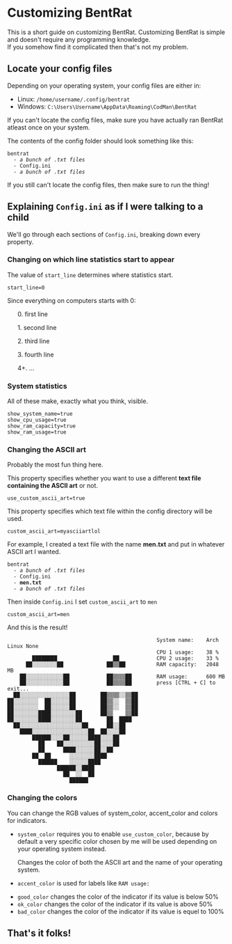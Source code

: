 <h1>Customizing BentRat</h1>
<p>This is a short guide on customizing BentRat. Customizing BentRat is simple and doesn't require any programming knowledge.<br>If you somehow find it complicated then that's not my problem.</p>
<h2>Locate your config files</h2>
<p>Depending on your operating system, your config files are either in:</p>
<ul>
  <li>Linux: <code>/home/username/.config/bentrat</code></li>
  <li>Windows: <code>C:\Users\Username\AppData\Roaming\CodMan\BentRat</code></li>
</ul>
<p>If you can't locate the config files, make sure you have actually ran BentRat atleast once on your system.</p>
<p>The contents of the config folder should look something like this:</p>
<pre><code>bentrat
  - <i>a bunch of .txt files</i>
  - Config.ini
  - <i>a bunch of .txt files</i></code></pre>
<p>If you still can't locate the config files, then make sure to run the thing!</p>

<h2>Explaining <code>Config.ini</code> as if I were talking to a child</h2>
<p>We'll go through each sections of <code>Config.ini</code>, breaking down every property.</p>
<h3>Changing on which line statistics start to appear</h3>
<p>The value of <code>start_line</code> determines where statistics start.</p>
<pre><code>start_line=0</code></pre>
<p>Since everything on computers starts with 0:</p>
<ol>
  <p>0. first line</p>
  <p>1. second line</p>
  <p>2. third line</p>
  <p>3. fourth line</p>
  <p>4+. ...</p>
</ol>
<h3>System statistics</h3>
<p>All of these make, exactly what you think, visible.</p>
<pre><code>show_system_name=true
show_cpu_usage=true
show_ram_capacity=true
show_ram_usage=true</code></pre>
<h3>Changing the ASCII art</h3>
<p>Probably the most fun thing here.</p>
<p>This property specifies whether you want to use a different <strong>text file containing the ASCII art</strong> or not.</p>
<pre><code>use_custom_ascii_art=true</code></pre>
<p>This property specifies which text file within the config directory will be used.</p>
<pre><code>custom_ascii_art=myasciiartlol</code></pre>
<p>For example, I created a text file with the name <strong>men.txt</strong> and put in whatever ASCII art I wanted.</p>
<pre><code>bentrat
  - <i>a bunch of .txt files</i>
  - Config.ini
  - <strong>men.txt</strong>
  - <i>a bunch of .txt files</i></code></pre>
<p>Then inside <code>Config.ini</code> I set <code>custom_ascii_art</code> to <code>men</code></p>
<pre><code>custom_ascii_art=men</code></pre>
<p>And this is the result!</p>
<pre><code>                                                System name:    Arch Linux None
                                                CPU 1 usage:    38 %
        ████████                  ██            CPU 2 usage:    33 %
      ██░░░░░░░░██              ██▒▒██          RAM capacity:   2048 MB
    ██░░░░░░░░░░░░██            ██▒▒▒▒██        RAM usage:      600 MB
    ██░░░░░░░░░░░░██            ██▒▒▒▒██        press [CTRL + C] to exit...
  ██░░░░░░░░░░░░░░░░██        ██▒▒▒▒░░▒▒██      
██░░░░░░░░  ██░░░░░░██        ██▒▒░░  ▒▒██      
██░░░░░░░░  ██░░░░░░██        ██▒▒░░  ▒▒██
██░░░░░░░░████░░░░░░░░██      ██▒▒    ▒▒██
██░░░░░░░░████░░░░░░░░██        ██  ████
  ██░░░░░░░░░░░░░░░░░░░░██      ██░░██
    ████░░░░░░░░░░░░░░░░░░██  ██░░░░██
        ██████░░░░██░░░░░░████░░░░██
          ██    ██░░░░░░░░░░██░░░░██
          ██      ████░░░░░░██░░██
        ██  ██      ░░░░░░░░████
          ██████    ░░░░░░████
                ██████░░████
                  ██  ░░  ██
                    ██████</code></pre>
<h3>Changing the colors</h3>
<p>You can change the RGB values of system_color, accent_color and colors for indicators.</p>
<ul>
<li><p><code>system_color</code> requires you to enable <code>use_custom_color</code>, because by default a very specific color chosen by me will be used depending on your operating system instead.</p>
  <p>Changes the color of both the ASCII art and the name of your operating system.</p></li>
<li><p><code>accent_color</code> is used for labels like <code>RAM usage:</code></p></li>
<li><code>good_color</code> changes the color of the indicator if its value is below 50%</li>
<li><code>ok_color</code> changes the color of the indicator if its value is above 50%</li>
<li><code>bad_color</code> changes the color of the indicator if its value is equel to 100%</li>
</ul>

<h2>That's it folks!</h2>
